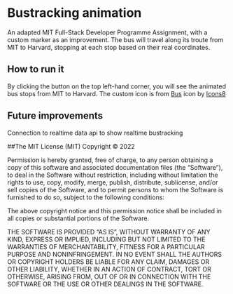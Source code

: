 # Bustracking animation
An adapted MIT Full-Stack Developer Programme Assignment, with a custom marker as an improvement.
The bus will travel along its troute from MIT to Harvard, stopping at each stop based on their real coordinates.
## How to run it
By clicking the button on the top left-hand corner, you will see the animated bus stops from MIT to Harvard.
The custom icon is from <a target="_blank" href="https://icons8.com/icon/dPjCHpwPoXXi/bus">Bus</a> icon by <a target="_blank" href="https://icons8.com">Icons8</a>
## Future improvements
Connection to realtime data api to show realtime bustracking

##The MIT License (MIT)
Copyright © 2022 <copyright holders>

Permission is hereby granted, free of charge, to any person obtaining a copy of this software and associated documentation files (the “Software”), to deal in the Software without restriction, including without limitation the rights to use, copy, modify, merge, publish, distribute, sublicense, and/or sell copies of the Software, and to permit persons to whom the Software is furnished to do so, subject to the following conditions:

The above copyright notice and this permission notice shall be included in all copies or substantial portions of the Software.

THE SOFTWARE IS PROVIDED “AS IS”, WITHOUT WARRANTY OF ANY KIND, EXPRESS OR IMPLIED, INCLUDING BUT NOT LIMITED TO THE WARRANTIES OF MERCHANTABILITY, FITNESS FOR A PARTICULAR PURPOSE AND NONINFRINGEMENT. IN NO EVENT SHALL THE AUTHORS OR COPYRIGHT HOLDERS BE LIABLE FOR ANY CLAIM, DAMAGES OR OTHER LIABILITY, WHETHER IN AN ACTION OF CONTRACT, TORT OR OTHERWISE, ARISING FROM, OUT OF OR IN CONNECTION WITH THE SOFTWARE OR THE USE OR OTHER DEALINGS IN THE SOFTWARE.
